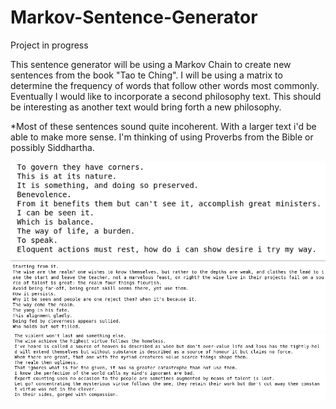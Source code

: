 # Markov-Sentence-Generator
Project in progress

This sentence generator will be using a Markov Chain to create new sentences from the book "Tao te Ching".
I will be using a matrix to determine the frequency of words that follow other words most commonly. Eventually I would
like to incorporate a second philosophy text. This should be interesting as another text would bring forth a new philosophy.

*Most of these sentences sound quite incoherent. With a larger text i'd be able to make more sense. I'm thinking of using Proverbs from the Bible or possibly Siddhartha.

![](/markov1.png)
![](/markov2.png)
![](/markov3.png)

